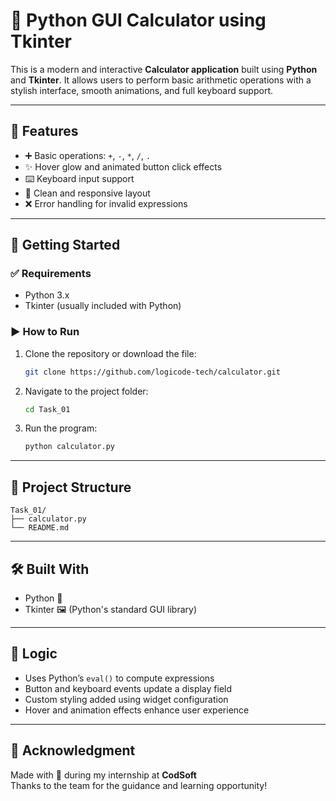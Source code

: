 
# 🧮 Python GUI Calculator using Tkinter

This is a modern and interactive **Calculator application** built using **Python** and **Tkinter**. It allows users to perform basic arithmetic operations with a stylish interface, smooth animations, and full keyboard support.

---

## 📌 Features

- ➕ Basic operations: `+`, `-`, `*`, `/`, `.`
- ✨ Hover glow and animated button click effects
- ⌨️ Keyboard input support
- 🧼 Clean and responsive layout
- ❌ Error handling for invalid expressions

---

## 🚀 Getting Started

### ✅ Requirements

- Python 3.x
- Tkinter (usually included with Python)

### ▶️ How to Run

1. Clone the repository or download the file:
   ```bash
   git clone https://github.com/logicode-tech/calculator.git
   ```
2. Navigate to the project folder:
   ```bash
   cd Task_01
   ```
3. Run the program:
   ```bash
   python calculator.py
   ```

---

## 📂 Project Structure

```
Task_01/
├── calculator.py
└── README.md
```

---

## 🛠️ Built With

- Python 🐍
- Tkinter 🖼️ (Python's standard GUI library)

---

## 🧠 Logic

- Uses Python’s `eval()` to compute expressions
- Button and keyboard events update a display field
- Custom styling added using widget configuration
- Hover and animation effects enhance user experience

---

## 🙌 Acknowledgment

Made with 💙 during my internship at **CodSoft**  
Thanks to the team for the guidance and learning opportunity!


